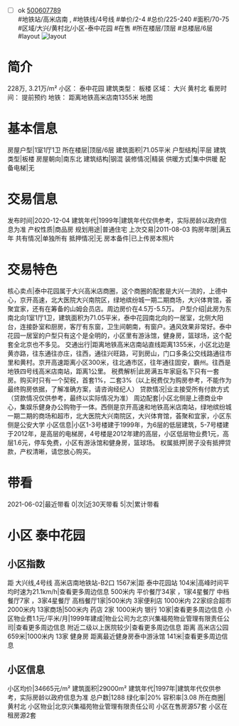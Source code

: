 - [ ] ok [500607789](https://bj.5i5j.com/ershoufang/500607789.html)  
 #地铁站/高米店南 ,  #地铁线/4号线
#单价/2-4 #总价/225-240 #面积/70-75   #区域/大兴/黄村北/小区-泰中花园 #在售 #所在楼层/顶层 #总楼层/6层 #layout 
![layout](http://image2.5i5j.com//group2/M00/E6/FE/CgqJNF6vVguAaVm7AAKOxCTmxmg813.jpg_P5.jpg) 
# 简介 
 228万,  3.21万/m² 
小区： 泰中花园
建筑类型： 板楼
区域： 大兴 黄村北
看房时间： 提前预约
地铁： 距离地铁高米店南1355米 地图
# 基本信息 
 房屋户型|1室1厅1卫
所在楼层|顶层/6层
建筑面积|71.05平米
户型结构|平层
建筑类型|板楼
房屋朝向|南东北
建筑结构|钢混
装修情况|精装
供暖方式|集中供暖
配备电梯|无
# 交易信息 
 发布时间|2020-12-04
建筑年代|1999年|建筑年代仅供参考，实际房龄以政府信息为准
产权性质|商品房
规划用途|普通住宅
上次交易|2011-08-03
购房年限|满五年
共有情况|单独所有
抵押情况|无
房本备件|已上传房本照片
# 交易特色 
 核心卖点|泰中花园属于大兴高米店商圈，这个商圈的配套是大兴一流的，上德中心，京开高速，北大医院大兴南院区，绿地缤纷城一期二期商场，大兴体育馆，荟聚宜家，还有在筹备的山姆会员店。周边房价在4.5万-5.5万。
户型介绍|此房为东南北向1室1厅1卫，建筑面积为71.05平米，泰中花园南北向的一居室，北侧大阳台，连接卧室和厨房，客厅有东窗，卫生间朝南，有窗户。通风效果非常好。泰中花园一居室的户型只有这个是全明的，小区里有游泳馆，健身房，篮球场，这个配套全北京也不多见。
交通出行|距离地铁高米店南站直线距离1355米，小区北边是黄亦路，往东通往亦庄，往西，通往兴旺路，可到房山，门口多条公交线路通往市里和黄村。京开高速距离小区300米，往北通市区，往年通往固安，霸州。往西是地铁四号线高米店南站，距离1公里。
税费解析|此房满五年家庭名下只有一套房。购买时只有一个契税，首套1%，二套3%（以上税费仅为购房参考，不能作为最终购房依据，了解准确方案，请咨询经纪人）
贷款情况|业主接受所有付款方式（贷款情况仅供参考，最终以实际情况为准）
周边配套|小区北侧是上德商业中心，集娱乐健身办公购物于一体。西侧是京开高速和地铁高米店南站，绿地缤纷城一期二期的商场和超市，北大医院大兴南院区，大兴体育馆，荟聚和宜家，小区东侧是公安大学
小区信息|小区1-3号楼建于1999年，为6层的低层建筑，5-7号楼建于2012年，是高层的电梯房，4号楼是2012年建的高层，小区低层物业费1元，高层1.6元，停车免费，小区有游泳馆和健身房，篮球场。
权属抵押|房子没有抵押贷款，产权清晰，请您放心购买。
# 带看 
 2021-06-02|最近带看	 0|次|近30天带看	 5|次|累计带看
# 小区 泰中花园
## 小区指数 
 距 大兴线,4号线 高米店南地铁站-B2口 1567米|距 泰中花园站 104米|高峰时间平均时速为21.1km/h|查看更多周边信息
500米内 平价餐厅34家 ，1家4星餐厅
中档餐厅7家 ，3家4星餐厅
高档餐厅1家|500米内 3家便利店
1000米内 22家综合超市
2000米内 13家商场|500米内 药店 2家
1000米内 银行 10家|查看更多周边信息
小区物业费1.1元/平米/月|1999年建成|物业公司为北京兴集福苑物业管理有限责任公司|查看更多周边信息
附近二级以上医院较少|查看更多周边信息
距离 高米店公园 659米|1000米内 13家 健身房
距离最近健身房泰中游泳馆 141米|查看更多周边信息
## 小区信息 
 小区均价|34665元/m²
建筑面积|29000m²
建筑年代|1997年|建筑年代仅供参考，实际房龄以政府信息为准
总户数|1288
绿化率|20%
容积率|3.08
所在商圈|黄村北
小区物业|北京兴集福苑物业管理有限责任公司
小区在售房源57套
小区在租房源2套
